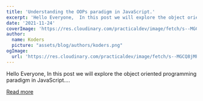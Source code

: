 ```yaml
---
title: 'Understanding the OOPs paradigm in JavaScript.'
excerpt: 'Hello Everyone,  In this post we will explore the object oriented programming paradigm in JavaScript....'
date: '2021-11-24'
coverImage: 'https://res.cloudinary.com/practicaldev/image/fetch/s--MGCQ8jMP--/c_imagga_scale,f_auto,fl_progressive,h_420,q_auto,w_1000/https://dev-to-uploads.s3.amazonaws.com/uploads/articles/zj3tpeji12wpk40sqolr.jpg'
author:
  name: Koders
  picture: "assets/blog/authors/koders.png"
ogImage:
  url: 'https://res.cloudinary.com/practicaldev/image/fetch/s--MGCQ8jMP--/c_imagga_scale,f_auto,fl_progressive,h_420,q_auto,w_1000/https://dev-to-uploads.s3.amazonaws.com/uploads/articles/zj3tpeji12wpk40sqolr.jpg'
---
```


Hello Everyone,  In this post we will explore the object oriented programming paradigm in JavaScript....

[Read more](https://dev.to/swastikyadav/understanding-the-oops-paradigm-in-javascript-3mn2)
